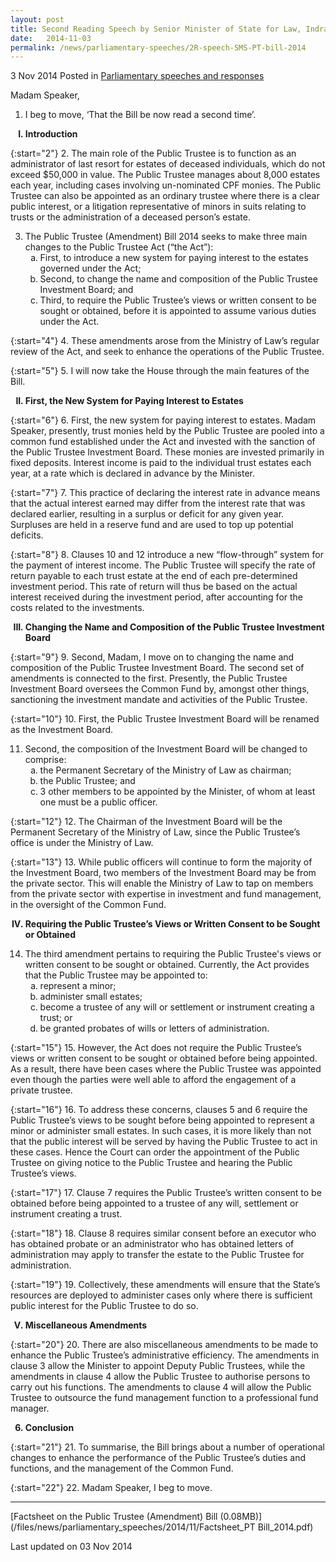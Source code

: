```yaml
---
layout: post
title: Second Reading Speech by Senior Minister of State for Law, Indranee Rajah SC, on the Public Trustee (Amendment) Bill
date:   2014-11-03
permalink: /news/parliamentary-speeches/2R-speech-SMS-PT-bill-2014
---
```


3 Nov 2014 Posted in [Parliamentary speeches and responses](/news/parliamentary-speeches)

Madam Speaker,

1. I beg to move, ‘That the Bill be now read a second time’.

<ol style="list-style-type: upper-roman; font-weight:bold;">
<li>Introduction</li>
</ol>

{:start="2"}
2. The main role of the Public Trustee is to function as an administrator of last resort for estates of deceased individuals, which do not exceed $50,000 in value. The Public Trustee manages about 8,000 estates each year, including cases involving un-nominated CPF monies. The Public Trustee can also be appointed as an ordinary trustee where there is a clear public interest, or a litigation representative of minors in suits relating to trusts or the administration of a deceased person’s estate.


<ol start="3">
<li>The Public Trustee (Amendment) Bill 2014 seeks to make three main changes to the Public Trustee Act (“the Act”):

<ol style="list-style-type: lower-alpha">
<li>First, to introduce a new system for paying interest to the estates governed under the Act; </li>
<li> Second, to change the name and composition of the Public Trustee Investment Board; and </li>
<li>Third, to require the Public Trustee’s views or written consent to be sought or obtained, before it is appointed to assume various duties under the Act.</li>
</ol>

</li>
</ol

{:start="4"}
4. These amendments arose from the Ministry of Law’s regular review of the Act, and seek to enhance the operations of the Public Trustee. 

{:start="5"}
5. I will now take the House through the main features of the Bill.

<ol start="2" style="list-style-type: upper-roman; font-weight:bold;">
<li> First, the New System for Paying Interest to Estates</li>
</ol>


{:start="6"}
6. First, the new system for paying interest to estates. Madam Speaker, presently, trust monies held by the Public Trustee are pooled into a common fund established under the Act and invested with the sanction of the Public Trustee Investment Board.  These monies are invested primarily in fixed deposits.  Interest income is paid to the individual trust estates each year, at a rate which is declared in advance by the Minister. 

{:start="7"}
7. This practice of declaring the interest rate in advance means that the actual interest earned may differ from the interest rate that was declared earlier, resulting in a surplus or deficit for any given year.  Surpluses are held in a reserve fund and are used to top up potential deficits.  

{:start="8"}
8. Clauses 10 and 12 introduce a new “flow-through” system for the payment of interest income.  The Public Trustee will specify the rate of return payable to each trust estate at the end of each pre-determined investment period.  This rate of return will thus be based on the actual interest received during the investment period, after accounting for the costs related to the investments. 

<ol start="3" style="list-style-type: upper-roman; font-weight: bold;">
<li>  Changing the Name and Composition of the Public Trustee Investment Board
</li>
</ol>

{:start="9"}
9. Second, Madam, I move on to changing the name and composition of the Public Trustee Investment Board. The second set of amendments is connected to the first. Presently, the Public Trustee Investment Board oversees the Common Fund by, amongst other things, sanctioning the investment mandate and activities of the Public Trustee.

{:start="10"}
10. First, the Public Trustee Investment Board will be renamed as the Investment Board.

<ol start="11">
<li>Second, the composition of the Investment Board will be changed to comprise:

<ol style="list-style-type: lower-alpha">
<li>the Permanent Secretary of the Ministry of Law as chairman;
</li>
<li>the Public Trustee; and</li>
<li>3 other members to be appointed by the Minister, of whom at least one must be a public officer.</li>
</ol>
</li>
</ol>

{:start="12"}
12. The Chairman of the Investment Board will be the Permanent Secretary of the Ministry of Law, since the Public Trustee’s office is under the Ministry of Law.

{:start="13"}
13. While public officers will continue to form the majority of the Investment Board, two members of the Investment Board may be from the private sector. This will enable the Ministry of Law to tap on members from the private sector with expertise in investment and fund management, in the oversight of the Common Fund.

<ol start="4" style="list-style-type: upper-roman; font-weight:bold">
<li>Requiring the Public Trustee’s Views or Written Consent to be Sought or Obtained
</li>
</ol>

<ol start="14">
<li>The third amendment pertains to requiring the Public Trustee's views or written consent to be sought or obtained. Currently, the Act provides that the Public Trustee may be appointed to:

<ol style="list-style-type: lower-alpha">
<li>represent a minor;</li>
<li>administer small estates;</li>
<li>become a trustee of any will or settlement or instrument creating a trust; or</li>
<li>be granted probates of wills or letters of administration.</li>
</ol>
</li>
</ol>

{:start="15"}
15. However, the Act does not require the Public Trustee’s views or written consent to be sought or obtained before being appointed. As a result, there have been cases where the Public Trustee was appointed even though the parties were well able to afford the engagement of a private trustee. 

{:start="16"}
16. To address these concerns, clauses 5 and 6 require the Public Trustee’s views to be sought before being appointed to represent a minor or administer small estates.  In such cases, it is more likely than not that the public interest will be served by having the Public Trustee to act in these cases.  Hence the Court can order the appointment of the Public Trustee on giving notice to the Public Trustee and hearing the Public Trustee’s views.

{:start="17"}
17. Clause 7 requires the Public Trustee’s written consent to be obtained before being appointed to a trustee of any will, settlement or instrument creating a trust.

{:start="18"}
18. Clause 8 requires similar consent before an executor who has obtained probate or an administrator who has obtained letters of administration may apply to transfer the estate to the Public Trustee for administration. 

{:start="19"}
19. Collectively, these amendments will ensure that the State’s resources are deployed to administer cases only where there is sufficient public interest for the Public Trustee to do so.


<ol start="5" style="list-style-type: upper-roman; font-weight:bold;">
<li>Miscellaneous Amendments</li>
</ol>

{:start="20"}
20. There are also miscellaneous amendments to be made to enhance the Public Trustee’s administrative efficiency. The amendments in clause 3 allow the Minister to appoint Deputy Public Trustees, while the amendments in clause 4 allow the Public Trustee to authorise persons to carry out his functions. The amendments to clause 4 will allow the Public Trustee to outsource the fund management function to a professional fund manager. 



<ol start="6" style="list-style-tupe: upper-roman; font-weight:bold;">
<li>Conclusion</li>
</ol>

{:start="21"}
21. To summarise, the Bill brings about a number of operational changes to enhance the performance of the Public Trustee’s duties and functions, and the management of the Common Fund.

{:start="22"}
22. Madam Speaker, I beg to move.

---
[Factsheet on the Public Trustee (Amendment) Bill (0.08MB)](/files/news/parliamentary_speeches/2014/11/Factsheet_PT Bill_2014.pdf)

<p class="right-side-updated">Last updated on 03 Nov 2014</p> 
